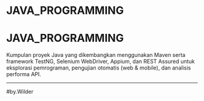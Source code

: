 # JAVA_PROGRAMMING

# JAVA_PROGRAMMING

Kumpulan proyek Java yang dikembangkan menggunakan Maven serta framework TestNG, Selenium WebDriver, Appium, dan REST Assured untuk eksplorasi pemrograman, pengujian otomatis (web & mobile), dan analisis performa API.


---
#by.Wilder
